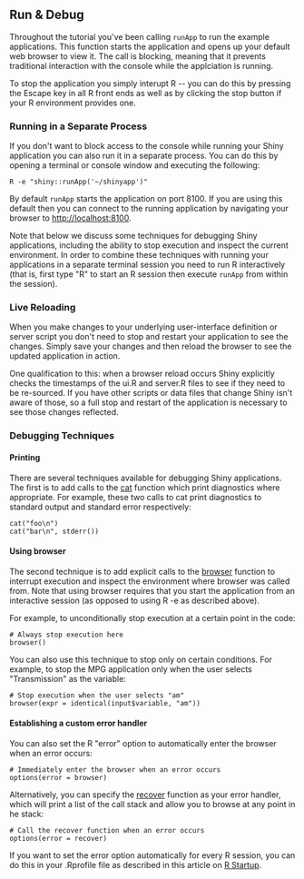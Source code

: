 

## Run & Debug

Throughout the tutorial you've been calling `runApp` to run the example applications. This function starts the application and opens up your default web browser to view it. The call is blocking, meaning that it prevents traditional interaction with the console while the applciation is running.

To stop the application you simply interupt R -- you can do this by pressing the Escape key in all R front ends as well as by clicking the stop button if your R environment provides one.

### Running in a Separate Process

If you don't want to block access to the console while running your Shiny application you can also run it in a separate process. You can do this by opening a terminal or console window and executing the following:

<pre><code class="console">R -e &quot;shiny::runApp('~/shinyapp')&quot;
</code></pre>

By default `runApp` starts the application on port 8100. If you are using this default then you can connect to the running application by navigating your browser to [http://localhost:8100](http://localhost:8100).

Note that below we discuss some techniques for debugging Shiny applications, including the ability to stop execution and inspect the current environment. In order to combine these techniques with running your applications in a separate terminal session you need to run R interactively (that is, first type "R" to start an R session then execute `runApp` from within the session).

### Live Reloading

When you make changes to your underlying user-interface definition or server script you don't need to stop and restart your application to see the changes. Simply save your changes and then reload the browser to see the updated application in action.

One qualification to this: when a browser reload occurs Shiny explicitly checks the timestamps of the ui.R and server.R files to see if they need to be re-sourced. If you have other scripts or data files that change Shiny isn't aware of those, so a full stop and restart of the application is necessary to see those changes reflected.

### Debugging Techniques

#### Printing 
There are several techniques available for debugging Shiny applications. The first is to add calls to the [cat](http://stat.ethz.ch/R-manual/R-devel/library/base/html/cat.html) function which print diagnostics where appropriate. For example, these two calls to cat print diagnostics to standard output and standard error respectively:

<pre><code class="r">cat(&quot;foo\n&quot;)
cat(&quot;bar\n&quot;, stderr())
</code></pre>

#### Using browser
The second technique is to add explicit calls to the [browser](http://stat.ethz.ch/R-manual/R-devel/library/base/html/browser.html) function to interrupt execution and inspect the environment where browser was called from. Note that using browser requires that you start the application from an interactive session (as opposed to using R -e as described above).

For example, to unconditionally stop execution at a certain point in the code:

<pre><code class="r"># Always stop execution here
browser() 
</code></pre>

You can also use this technique to stop only on certain conditions. For example, to stop the MPG application only when the user selects "Transmission" as the variable:

<pre><code class="r"># Stop execution when the user selects &quot;am&quot;
browser(expr = identical(input$variable, &quot;am&quot;))
</code></pre>

#### Establishing a custom error handler
You can also set the R &quot;error&quot; option to automatically enter the browser when an error occurs:

<pre><code class="r"># Immediately enter the browser when an error occurs
options(error = browser)
</code></pre>

Alternatively, you can specify the [recover](http://stat.ethz.ch/R-manual/R-devel/library/utils/html/recover.html) function as your error handler, which will print a list of the call stack and allow you to browse at any point in he stack:

<pre><code class="r"># Call the recover function when an error occurs
options(error = recover)
</code></pre>

If you want to set the error option automatically for every R session, you can do this in your .Rprofile file as described in this article on [R Startup](http://stat.ethz.ch/R-manual/R-patched/library/base/html/Startup.html).




